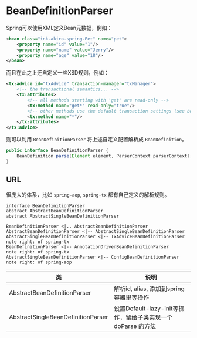 # BeanDefinitionParser
Spring可以使用XML定义Bean元数据，例如：
```xml
<bean class="ink.akira.spring.Pet" name="pet">
    <property name="id" value="1"/>
    <property name="name" value="Jerry"/>
    <property name="age" value="18"/>
</bean>
```

而且在此之上还自定义一些XSD规则，例如：
```xml
<tx:advice id="txAdvice" transaction-manager="txManager">
    <!-- the transactional semantics... -->
    <tx:attributes>
        <!-- all methods starting with 'get' are read-only -->
        <tx:method name="get*" read-only="true"/>
        <!-- other methods use the default transaction settings (see below) -->
        <tx:method name="*"/>
    </tx:attributes>
</tx:advice>
```
则可以利用 `BeanDefinitionParser` 将上述自定义配置解析成 `BeanDefinition`。
```java
public interface BeanDefinitionParser {
	BeanDefinition parse(Element element, ParserContext parserContext);
}
```

## URL
很庞大的体系，比如 `spring-aop`, `spring-tx` 都有自己定义的解析规则。
```plantuml
interface BeanDefinitionParser
abstract AbstractBeanDefinitionParser
abstract AbstractSingleBeanDefinitionParser

BeanDefinitionParser <|.. AbstractBeanDefinitionParser
AbstractBeanDefinitionParser <|-- AbstractSingleBeanDefinitionParser
AbstractSingleBeanDefinitionParser <|-- TxAdviceBeanDefinitionParser
note right: of spring-tx
BeanDefinitionParser <|-- AnnotationDrivenBeanDefinitionParser
note right: of spring-tx
AbstractSingleBeanDefinitionParser <|-- ConfigBeanDefinitionParser
note right: of spring-aop
```

| 类                                  | 说明                                          |
|------------------------------------|---------------------------------------------|
| AbstractBeanDefinitionParser       | 解析id, alias, 添加到spring容器里等操作                |
| AbstractSingleBeanDefinitionParser | 设置Default-lazy-init等操作，留给子类实现一个 doParse 的方法 |
